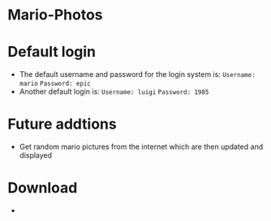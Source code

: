 # Mario-Photos

# Default login

- The default username and password for the login system is:
  ```Username: mario```
  ```Password: epic ```
- Another default login is:
  ```Username: luigi```
  ```Password: 1985```
  


# Future addtions
- Get random mario pictures from the internet which are then updated and displayed

# Download
-
